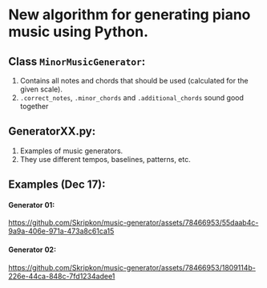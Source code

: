 # New algorithm for generating piano music using Python.
## Class ```MinorMusicGenerator```:
1. Contains all notes and chords that should be used (calculated for the given scale).
2. ```.correct_notes```, ```.minor_chords``` and ```.additional_chords``` sound good together

## GeneratorXX.py:
1. Examples of music generators.
2. They use different tempos, baselines, patterns, etc.

## Examples (Dec 17):

#### Generator 01:

https://github.com/Skripkon/music-generator/assets/78466953/55daab4c-9a9a-406e-971a-473a8c61ca15

#### Generator 02:

https://github.com/Skripkon/music-generator/assets/78466953/1809114b-226e-44ca-848c-7fd1234adee1

